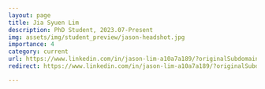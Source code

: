 ```yaml
---
layout: page
title: Jia Syuen Lim
description: PhD Student, 2023.07-Present
img: assets/img/student_preview/jason-headshot.jpg
importance: 4
category: current
url: https://www.linkedin.com/in/jason-lim-a10a7a189/?originalSubdomain=au
redirect: https://www.linkedin.com/in/jason-lim-a10a7a189/?originalSubdomain=au

---
```

